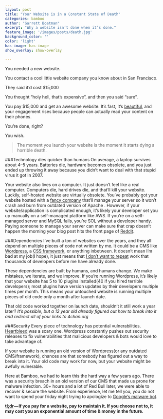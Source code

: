 ```yaml
---
layout: post
title: "Your Website is in a Constant State of Death"
categories: bamboo
author: "Garrett Boatman"
excerpt: "Why a website isn’t done when it’s done."
feature_image: '/images/posts/death.jpg'
background_color: ''
color: 'light'
has-image: has-image
show_overlay: show-overlay

---
```


You needed a new website.

You contact a cool little website company you know about in San Francisco.

They said it’d cost $15,000

You thought “holy hell, that’s expensive”, and then you said “sure”.

You pay $15,000 and get an awesome website. It’s fast, it’s [beautiful](/blog/beautiful/), and your engagement rises because people can actually read your content on their phones.

You’re done, right?

You wish.

> The moment you launch your website is the moment it starts dying a horrible death.

###Technology dies quicker than humans
On average, a laptop survives about 4–5 years. Batteries die, hardware becomes obsolete, and you just ended up throwing it away because you didn’t want to deal with that stupid virus it got in 2007.

Your website also lives on a computer. It just doesn’t feel like a real computer. Computers die, hard drives die, and that’ll kill your website. Luckily, self-hosted website are virtually obsolete. You’ve probably got your website hosted with a [fancy company](http://mediatemple.net/) that’ll manage your server so it won’t crash and burn from outdated version of Apache . However, if your website/application is complicated enough, it’s likely your developer set you up manually on a self-managed platform like AWS. If you’re on a self-managed server and MySQL fails, you’re SOL without a developer handy. Paying someone to manage your server can make sure that crap doesn’t happen the morning your blog post hits the front page of [Reddit](http://reddit.com).

###Dependencies
I’ve built a ton of websites over the years, and they all depend on multiple pieces of code not written by me. It could be a CMS like [Wordpress](http://wordpress.org/), a [CSS framework](http://en.wikipedia.org/wiki/CSS_frameworks), or anything inbetween. It doesn’t mean I’m bad at my job(I hope), it just means that [I don’t want to repeat](http://en.wikipedia.org/wiki/Not_invented_here) work that thousands of developers before me have already done.

These dependencies are built by humans, and humans change. We make mistakes, we iterate, and we improve. If you’re running Wordpress, it’s likely that your website has 5 to 10 plugins installed(40 if you hired terrible developers); most plugins have version updates by their developers multiple times per month. This means your untouched website is running multiple pieces of old code only a month after launch date.

That old code worked together on launch date, shouldn’t it still work a year later? *It’s possible, but a 12 year old already figured out how to break into it and redirect all of your links to 4chan.org*

###Security
Every piece of technology has potential vulnerabilities. [Heartbleed](http://heartbleed.com/) was a scary one. Wordpress constantly pushes out security releases to fix vulnerabilities that malicious developers & bots would love to take advantage of.

If your website is running an old version of Wordpress(or any outdated CMS/framework), chances are that somebody has figured out a way to break into it. Your old code may work for now, but your website might be awfully vulnerable.

Here at Bamboo, we had to learn this the hard way a few years ago. There was a security breach in an old version of our CMS that made us prone for malware infection. 30+ hours and a lot of Red Bull later, we were able to recover & secure the website. From experience, let me tell you, you do not want to spend your friday night trying to apologize to [Google’s malware bot](https://support.google.com/webmasters/answer/168328).

**[tl;dr](http://en.wikipedia.org/wiki/Wikipedia:Too_long;_didn%27t_read) — If you pay for a website, pay to maintain it. If you choose not to, it may cost you an exponential amount of time & money in the future.**
